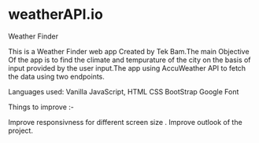 # weatherAPI.io

Weather Finder

This is a Weather Finder web app Created by Tek Bam.The main Objective Of the app is to find the climate and tempurature of the city on the basis of input provided by the
user input.The app using AccuWeather API to fetch the data using two endpoints.


Languages used:
Vanilla JavaScript,
HTML
CSS
BootStrap
Google Font



Things to improve :-

Improve responsivness for different screen size .
Improve outlook of the project.

